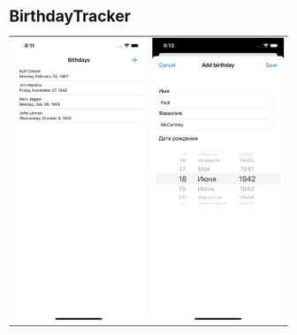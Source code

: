 # BirthdayTracker


|                             |                             |
| ----------------------------------- | ----------------------------------- |
| ![cat](https://github.com/AleksPt/BirthdayTracker/blob/main/preview1.png) | ![dog](https://github.com/AleksPt/BirthdayTracker/blob/main/preview2.png) |


